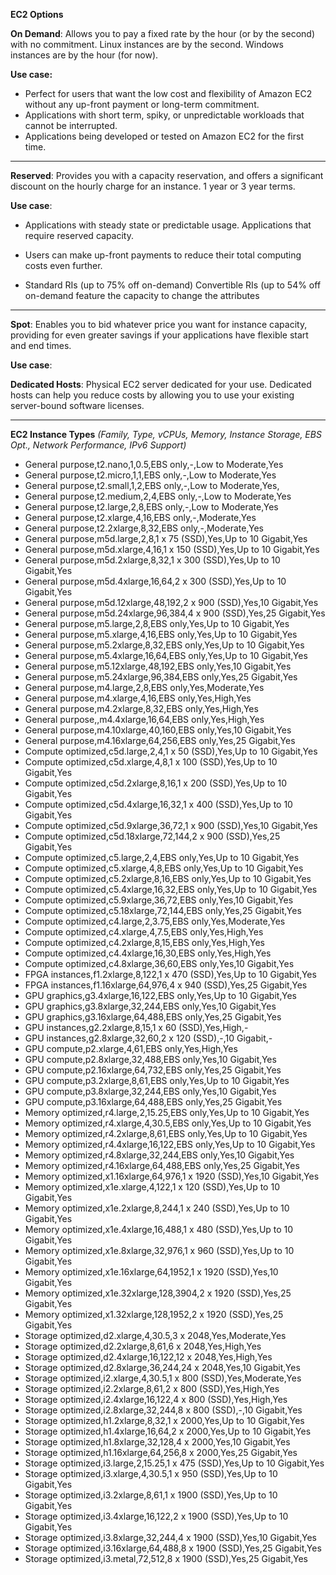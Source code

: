 **EC2 Options**

**On Demand**: Allows you to pay a fixed rate by the hour (or by the second) with no commitment. Linux instances are by the second. Windows instances are by the hour (for now).

**Use case:** 

 - Perfect for users that want the low cost and flexibility of Amazon
   EC2 without any up-front payment or long-term commitment.
 - Applications with short term, spiky, or unpredictable workloads that
   cannot be interrupted.
 - Applications being developed or tested on Amazon EC2 for the first
   time.

---

**Reserved**: Provides you with a capacity reservation, and offers a significant discount on the hourly charge for an instance. 1 year or 3 year terms.

**Use case**: 

 - Applications with steady state or predictable usage. Applications
   that require reserved capacity.

 - Users can make up-front payments to reduce their total computing
   costs even further.

 - Standard RIs (up to 75% off on-demand) Convertible RIs (up to 54% off
   on-demand feature the capacity to change the attributes

---

**Spot**: Enables you to bid whatever price you want for instance capacity, providing for even greater savings if your applications have flexible start and end times.

**Use case**:

**Dedicated Hosts**: Physical EC2 server dedicated for your use. Dedicated hosts can help you reduce costs by allowing you to use your existing server-bound software licenses.

---
**EC2 Instance Types**
*(Family, Type, vCPUs, Memory, Instance Storage, EBS Opt., Network Performance, IPv6 Support)*

 - General purpose,t2.nano,1,0.5,EBS only,-,Low to Moderate,Yes
 - General purpose,t2.micro,1,1,EBS only,-,Low to Moderate,Yes
 - General purpose,t2.small,1,2,EBS only,-,Low to Moderate,Yes,
 - General purpose,t2.medium,2,4,EBS only,-,Low to Moderate,Yes
 - General purpose,t2.large,2,8,EBS only,-,Low to Moderate,Yes
 - General purpose,t2.xlarge,4,16,EBS only,-,Moderate,Yes
 - General purpose,t2.2xlarge,8,32,EBS only,-,Moderate,Yes
 - General purpose,m5d.large,2,8,1 x 75 (SSD),Yes,Up to 10 Gigabit,Yes
 - General purpose,m5d.xlarge,4,16,1 x 150 (SSD),Yes,Up to 10
   Gigabit,Yes
 - General purpose,m5d.2xlarge,8,32,1 x 300 (SSD),Yes,Up to 10
   Gigabit,Yes
 - General purpose,m5d.4xlarge,16,64,2 x 300 (SSD),Yes,Up to 10
   Gigabit,Yes
 - General purpose,m5d.12xlarge,48,192,2 x 900 (SSD),Yes,10 Gigabit,Yes
 - General purpose,m5d.24xlarge,96,384,4 x 900 (SSD),Yes,25 Gigabit,Yes
 - General purpose,m5.large,2,8,EBS only,Yes,Up to 10 Gigabit,Yes
 - General purpose,m5.xlarge,4,16,EBS only,Yes,Up to 10 Gigabit,Yes
 - General purpose,m5.2xlarge,8,32,EBS only,Yes,Up to 10 Gigabit,Yes
 - General purpose,m5.4xlarge,16,64,EBS only,Yes,Up to 10 Gigabit,Yes
 - General purpose,m5.12xlarge,48,192,EBS only,Yes,10 Gigabit,Yes
 - General purpose,m5.24xlarge,96,384,EBS only,Yes,25 Gigabit,Yes
 - General purpose,m4.large,2,8,EBS only,Yes,Moderate,Yes
 - General purpose,m4.xlarge,4,16,EBS only,Yes,High,Yes
 - General purpose,m4.2xlarge,8,32,EBS only,Yes,High,Yes
 - General purpose,,m4.4xlarge,16,64,EBS only,Yes,High,Yes
 - General purpose,m4.10xlarge,40,160,EBS only,Yes,10 Gigabit,Yes
 - General purpose,m4.16xlarge,64,256,EBS only,Yes,25 Gigabit,Yes
 - Compute optimized,c5d.large,2,4,1 x 50 (SSD),Yes,Up to 10 Gigabit,Yes
 - Compute optimized,c5d.xlarge,4,8,1 x 100 (SSD),Yes,Up to 10
   Gigabit,Yes
 - Compute optimized,c5d.2xlarge,8,16,1 x 200 (SSD),Yes,Up to 10
   Gigabit,Yes
 - Compute optimized,c5d.4xlarge,16,32,1 x 400 (SSD),Yes,Up to 10
   Gigabit,Yes
 - Compute optimized,c5d.9xlarge,36,72,1 x 900 (SSD),Yes,10 Gigabit,Yes
 - Compute optimized,c5d.18xlarge,72,144,2 x 900 (SSD),Yes,25
   Gigabit,Yes
 - Compute optimized,c5.large,2,4,EBS only,Yes,Up to 10 Gigabit,Yes
 - Compute optimized,c5.xlarge,4,8,EBS only,Yes,Up to 10 Gigabit,Yes
 - Compute optimized,c5.2xlarge,8,16,EBS only,Yes,Up to 10 Gigabit,Yes
 - Compute optimized,c5.4xlarge,16,32,EBS only,Yes,Up to 10 Gigabit,Yes
 - Compute optimized,c5.9xlarge,36,72,EBS only,Yes,10 Gigabit,Yes
 - Compute optimized,c5.18xlarge,72,144,EBS only,Yes,25 Gigabit,Yes
 - Compute optimized,c4.large,2,3.75,EBS only,Yes,Moderate,Yes
 - Compute optimized,c4.xlarge,4,7.5,EBS only,Yes,High,Yes
 - Compute optimized,c4.2xlarge,8,15,EBS only,Yes,High,Yes
 - Compute optimized,c4.4xlarge,16,30,EBS only,Yes,High,Yes
 - Compute optimized,c4.8xlarge,36,60,EBS only,Yes,10 Gigabit,Yes
 - FPGA instances,f1.2xlarge,8,122,1 x 470 (SSD),Yes,Up to 10
   Gigabit,Yes
 - FPGA instances,f1.16xlarge,64,976,4 x 940 (SSD),Yes,25 Gigabit,Yes
 - GPU graphics,g3.4xlarge,16,122,EBS only,Yes,Up to 10 Gigabit,Yes
 - GPU graphics,g3.8xlarge,32,244,EBS only,Yes,10 Gigabit,Yes
 - GPU graphics,g3.16xlarge,64,488,EBS only,Yes,25 Gigabit,Yes
 - GPU instances,g2.2xlarge,8,15,1 x 60 (SSD),Yes,High,-
 - GPU instances,g2.8xlarge,32,60,2 x 120 (SSD),-,10 Gigabit,-
 - GPU compute,p2.xlarge,4,61,EBS only,Yes,High,Yes
 - GPU compute,p2.8xlarge,32,488,EBS only,Yes,10 Gigabit,Yes
 - GPU compute,p2.16xlarge,64,732,EBS only,Yes,25 Gigabit,Yes
 - GPU compute,p3.2xlarge,8,61,EBS only,Yes,Up to 10 Gigabit,Yes
 - GPU compute,p3.8xlarge,32,244,EBS only,Yes,10 Gigabit,Yes
 - GPU compute,p3.16xlarge,64,488,EBS only,Yes,25 Gigabit,Yes
 - Memory optimized,r4.large,2,15.25,EBS only,Yes,Up to 10 Gigabit,Yes
 - Memory optimized,r4.xlarge,4,30.5,EBS only,Yes,Up to 10 Gigabit,Yes
 - Memory optimized,r4.2xlarge,8,61,EBS only,Yes,Up to 10 Gigabit,Yes
 - Memory optimized,r4.4xlarge,16,122,EBS only,Yes,Up to 10 Gigabit,Yes
 - Memory optimized,r4.8xlarge,32,244,EBS only,Yes,10 Gigabit,Yes
 - Memory optimized,r4.16xlarge,64,488,EBS only,Yes,25 Gigabit,Yes
 - Memory optimized,x1.16xlarge,64,976,1 x 1920 (SSD),Yes,10 Gigabit,Yes
 - Memory optimized,x1e.xlarge,4,122,1 x 120 (SSD),Yes,Up to 10
   Gigabit,Yes
 - Memory optimized,x1e.2xlarge,8,244,1 x 240 (SSD),Yes,Up to 10
   Gigabit,Yes
 - Memory optimized,x1e.4xlarge,16,488,1 x 480 (SSD),Yes,Up to 10
   Gigabit,Yes
 - Memory optimized,x1e.8xlarge,32,976,1 x 960 (SSD),Yes,Up to 10
   Gigabit,Yes
 - Memory optimized,x1e.16xlarge,64,1952,1 x 1920 (SSD),Yes,10
   Gigabit,Yes
 - Memory optimized,x1e.32xlarge,128,3904,2 x 1920 (SSD),Yes,25
   Gigabit,Yes
 - Memory optimized,x1.32xlarge,128,1952,2 x 1920 (SSD),Yes,25
   Gigabit,Yes
 - Storage optimized,d2.xlarge,4,30.5,3 x 2048,Yes,Moderate,Yes
 - Storage optimized,d2.2xlarge,8,61,6 x 2048,Yes,High,Yes
 - Storage optimized,d2.4xlarge,16,122,12 x 2048,Yes,High,Yes
 - Storage optimized,d2.8xlarge,36,244,24 x 2048,Yes,10 Gigabit,Yes
 - Storage optimized,i2.xlarge,4,30.5,1 x 800 (SSD),Yes,Moderate,Yes
 - Storage optimized,i2.2xlarge,8,61,2 x 800 (SSD),Yes,High,Yes
 - Storage optimized,i2.4xlarge,16,122,4 x 800 (SSD),Yes,High,Yes
 - Storage optimized,i2.8xlarge,32,244,8 x 800 (SSD),-,10 Gigabit,Yes
 - Storage optimized,h1.2xlarge,8,32,1 x 2000,Yes,Up to 10 Gigabit,Yes
 - Storage optimized,h1.4xlarge,16,64,2 x 2000,Yes,Up to 10 Gigabit,Yes
 - Storage optimized,h1.8xlarge,32,128,4 x 2000,Yes,10 Gigabit,Yes
 - Storage optimized,h1.16xlarge,64,256,8 x 2000,Yes,25 Gigabit,Yes
 - Storage optimized,i3.large,2,15.25,1 x 475 (SSD),Yes,Up to 10
   Gigabit,Yes
 - Storage optimized,i3.xlarge,4,30.5,1 x 950 (SSD),Yes,Up to 10
   Gigabit,Yes
 - Storage optimized,i3.2xlarge,8,61,1 x 1900 (SSD),Yes,Up to 10
   Gigabit,Yes
 - Storage optimized,i3.4xlarge,16,122,2 x 1900 (SSD),Yes,Up to 10
   Gigabit,Yes
 - Storage optimized,i3.8xlarge,32,244,4 x 1900 (SSD),Yes,10 Gigabit,Yes
 - Storage optimized,i3.16xlarge,64,488,8 x 1900 (SSD),Yes,25
   Gigabit,Yes
 - Storage optimized,i3.metal,72,512,8 x 1900 (SSD),Yes,25 Gigabit,Yes

<!--stackedit_data:
eyJoaXN0b3J5IjpbLTE2NDExNjY2MzYsMjExMTQ4ODI4MCwtMT
c1ODcwMzQ1Nyw4Nzg4NTkxNDJdfQ==
-->